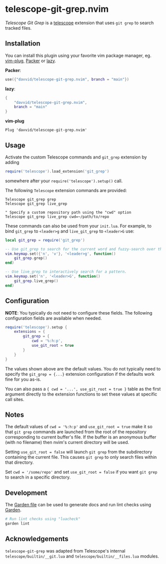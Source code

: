 # telescope-git-grep.nvim

*Telescope Git Grep* is a [telescope](https://github.com/nvim-telescope/telescope.nvim)
extension that uses `git grep` to search tracked files.


## Installation

You can install this plugin using your favorite vim package manager, eg.
[vim-plug](https://github.com/junegunn/vim-plug),
[Packer](https://github.com/wbthomason/packer.nvim) or
[lazy](https://github.com/folke/lazy.nvim).

**Packer**:
```lua
use({"davvid/telescope-git-grep.nvim", branch = "main"})
```

**lazy**:
```lua
{
    "davvid/telescope-git-grep.nvim",
    branch = "main"
}
```

**vim-plug**
```VimL
Plug 'davvid/telescope-git-grep.nvim'
```


## Usage

Activate the custom Telescope commands and `git_grep` extension by adding

```lua
require('telescope').load_extension('git_grep')
```

somewhere after your `require('telescope').setup()` call.

The following `Telescope` extension commands are provided:

```VimL
Telescope git_grep grep
Telescope git_grep live_grep

" Specify a custom repository path using the "cwd" option
Telescope git_grep live_grep cwd=~/path/to/repo
```

These commands can also be used from your `init.lua`.
For example, to bind `git_grep` to `<leader>g` and `live_git_grep` to `<leader>G` use:

```lua
local git_grep = require('git_grep')

-- Use git_grep to search for the current word and fuzzy-search over the result.
vim.keymap.set({'n', 'v'}, '<leader>g', function()
    git_grep.grep()
end)

-- Use live_grep to interactively search for a pattern.
vim.keymap.set('n', '<leader>G', function()
    git_grep.live_grep()
end)
```


## Configuration

**NOTE**: You typically do not need to configure these fields.
The following configuration fields are available when needed.

```lua
require('telescope').setup {
    extensions = {
        git_grep = {
            cwd = '%:h:p',
            use_git_root = true
        }
    }
}
```

The values shown above are the default values. You do not typically need to specify the
`git_grep = {...}` extension configuration if the defaults work fine for you as-is.

You can also pass a `{ cwd = '...', use_git_root = true }` table as the first argument
directly to the extension functions to set these values at specific call sites.


## Notes

The default values of `cwd = '%:h:p'` and `use_git_root = true` make it so that
`git grep` commands are launched from the root of the repository corresponding
to current buffer's file. If the buffer is an anonymous buffer (with no filename)
then nvim's current directory will be used.

Setting `use_git_root = false` will launch `git grep` from the subdirectory
containing the current file. This causes `git grep` to only search files
within that directory.

Set `cwd = '/some/repo'` and set `use_git_root = false` if you want `git grep`
to search in a specific directory.


## Development

The [Garden file](garden.yaml) can be used to generate docs and run lint
checks using [Garden](https://github.com/davvid/garden).

```sh
# Run lint checks using "luacheck"
garden lint
```


## Acknowledgements

`telescope-git-grep` was adapted from Telescope's internal
`telescope/builtin/__git.lua` and `telescope/builtin/__files.lua` modules.
